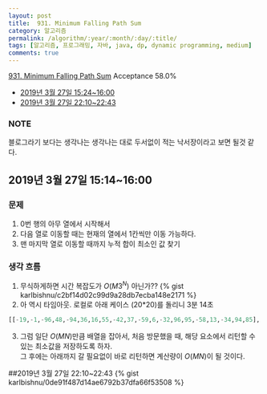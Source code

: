 ```yaml
---
layout: post
title:  931. Minimum Falling Path Sum
category: 알고리즘
permalink: /algorithm/:year/:month/:day/:title/
tags: [알고리즘, 프로그래밍, 자바, java, dp, dynamic programming, medium]
comments: true
---
```

[931. Minimum Falling Path Sum](https://leetcode.com/problems/minimum-falling-path-sum/)
Acceptance 58.0%

* [2019년 3월 27일 15:24~16:00](#2019년-3월-26일-15241600)
* [2019년 3월 27일 22:10~22:43](#2019년-3월-26일-22102243)

### NOTE
블로그라기 보다는 생각나는 생각나는 대로 두서없이 적는 낙서장이라고 보면 될것 같다.

## 2019년 3월 27일 15:14~16:00
### 문제
1. 0번 행의 아무 열에서 시작해서
2. 다음 열로 이동할 때는 현재의 열에서 1칸씩만 이동 가능하다.
3. 맨 마지막 열로 이동할 때까지 누적 합이 최소인 값 찾기

### 생각 흐름
1. 무식하게하면 시간 복잡도가 $O(M3^N)$ 아닌가??
{% gist karlbishnu/c2bf14d02c99d9a28db7ecba148e2171 %}
2. 아 역시 타임아웃. 로컬로 아래 케이스 (20*20)를 돌리니 3분 14초
```python
[[-19,-1,-96,48,-94,36,16,55,-42,37,-59,6,-32,96,95,-58,13,-34,94,85],[17,44,36,-29,84,80,-34,50,-99,64,13,91,-27,25,-36,57,20,98,-100,-72],[-92,-75,86,90,-4,90,64,56,50,-63,10,-15,90,-66,-66,32,-69,-78,1,60],[21,51,-47,-43,-14,99,44,90,8,11,99,-62,57,59,69,50,-69,32,85,13],[-28,90,12,-18,23,61,-55,-97,6,89,36,26,26,-1,46,-50,79,-45,89,86],[-85,-10,49,-10,2,62,41,92,-67,85,86,27,89,-50,77,55,22,-82,-94,-98],[-50,53,-23,55,25,-22,76,-93,-7,66,-75,42,-35,-96,-5,4,-92,13,-31,-100],[-62,-78,8,-92,86,69,90,-37,81,97,53,-45,34,19,-19,-39,-88,-75,-74,-4],[29,53,-91,65,-92,11,49,26,90,-31,17,-84,12,63,-60,-48,40,-49,-48,88],[100,-69,80,11,-93,17,28,-94,52,64,-86,30,-9,-53,-8,-68,-33,31,-5,11],[9,64,-31,63,-84,-15,-30,-10,67,2,98,73,-77,-37,-96,47,-97,78,-62,-17],[-88,-38,-22,-90,54,42,-29,67,-85,-90,-29,81,52,35,13,61,-18,-94,61,-62],[-23,-29,-76,-30,-65,23,31,-98,-9,11,75,-1,-84,-90,73,58,72,-48,30,-81],[66,-33,91,-6,-94,82,25,-43,-93,-25,-69,10,-71,-65,85,28,-52,76,25,90],[-3,78,36,-92,-52,-44,-66,-53,-55,76,-7,76,-73,13,-98,86,-99,-22,61,100],[-97,65,2,-93,56,-78,22,56,35,-24,-95,-13,83,-34,-51,-73,2,7,-86,-19],[32,94,-14,-13,-6,-55,-21,29,-21,16,67,100,77,-26,-96,22,-5,-53,-92,-36],[60,93,-79,76,-91,43,-95,-16,74,-21,85,43,21,-68,-32,-18,18,100,-43,1],[87,-31,26,53,26,51,-61,92,-65,17,-41,27,-42,-14,37,-46,46,-31,-74,23],[-67,-14,-20,-85,42,36,56,9,11,-66,-59,-55,5,64,-29,77,47,44,-33,-77]]
```
3. 그럼 일단 $O(MN)$만큼 배열을 잡아서, 처음 방문했을 때, 해당 요소에서 리턴할 수 있는 최소값을 저장하도록 하자.  
그 후에는 아래까지 갈 필요없이 바로 리턴하면 계산량이 $O(MN)$이 될 것이다.

##2019년 3월 27일 22:10~22:43
{% gist karlbishnu/0de91f487d14ae6792b37dfa66f53508 %}
